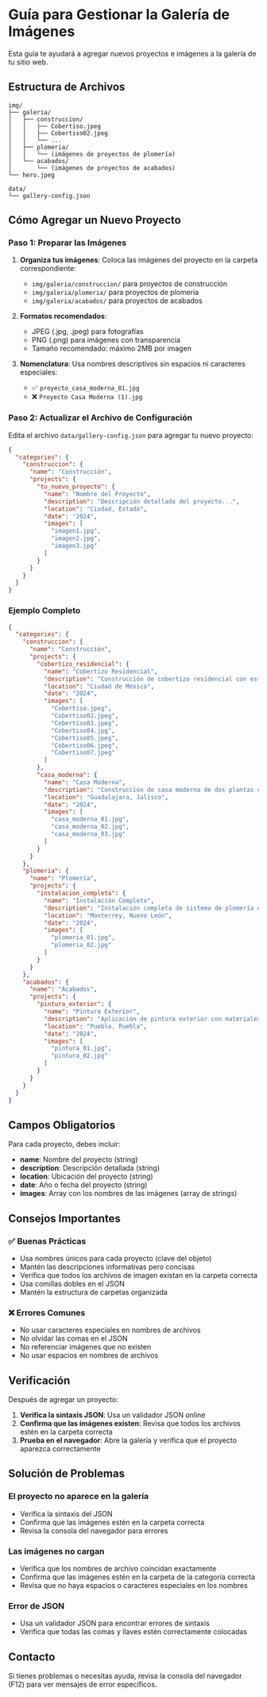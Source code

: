 # Guía para Gestionar la Galería de Imágenes

Esta guía te ayudará a agregar nuevos proyectos e imágenes a la galería de tu sitio web.

## Estructura de Archivos

```
img/
├── galeria/
│   ├── construccion/
│   │   ├── Cobertiso.jpeg
│   │   ├── Cobertiso02.jpeg
│   │   └── ...
│   ├── plomeria/
│   │   └── (imágenes de proyectos de plomería)
│   └── acabados/
│       └── (imágenes de proyectos de acabados)
└── hero.jpeg

data/
└── gallery-config.json
```

## Cómo Agregar un Nuevo Proyecto

### Paso 1: Preparar las Imágenes

1. **Organiza tus imágenes**: Coloca las imágenes del proyecto en la carpeta correspondiente:
   - `img/galeria/construccion/` para proyectos de construcción
   - `img/galeria/plomeria/` para proyectos de plomería  
   - `img/galeria/acabados/` para proyectos de acabados

2. **Formatos recomendados**: 
   - JPEG (.jpg, .jpeg) para fotografías
   - PNG (.png) para imágenes con transparencia
   - Tamaño recomendado: máximo 2MB por imagen

3. **Nomenclatura**: Usa nombres descriptivos sin espacios ni caracteres especiales:
   - ✅ `proyecto_casa_moderna_01.jpg`
   - ❌ `Proyecto Casa Moderna (1).jpg`

### Paso 2: Actualizar el Archivo de Configuración

Edita el archivo `data/gallery-config.json` para agregar tu nuevo proyecto:

```json
{
  "categories": {
    "construccion": {
      "name": "Construcción",
      "projects": {
        "tu_nuevo_proyecto": {
          "name": "Nombre del Proyecto",
          "description": "Descripción detallada del proyecto...",
          "location": "Ciudad, Estado",
          "date": "2024",
          "images": [
            "imagen1.jpg",
            "imagen2.jpg",
            "imagen3.jpg"
          ]
        }
      }
    }
  }
}
```

### Ejemplo Completo

```json
{
  "categories": {
    "construccion": {
      "name": "Construcción",
      "projects": {
        "cobertizo_residencial": {
          "name": "Cobertizo Residencial",
          "description": "Construcción de cobertizo residencial con estructura metálica y acabados de primera calidad.",
          "location": "Ciudad de México",
          "date": "2024",
          "images": [
            "Cobertiso.jpeg",
            "Cobertiso02.jpeg",
            "Cobertiso03.jpeg",
            "Cobertiso04.jpg",
            "Cobertiso05.jpeg",
            "Cobertiso06.jpeg",
            "Cobertiso07.jpeg"
          ]
        },
        "casa_moderna": {
          "name": "Casa Moderna",
          "description": "Construcción de casa moderna de dos plantas con diseño contemporáneo.",
          "location": "Guadalajara, Jalisco",
          "date": "2024",
          "images": [
            "casa_moderna_01.jpg",
            "casa_moderna_02.jpg",
            "casa_moderna_03.jpg"
          ]
        }
      }
    },
    "plomeria": {
      "name": "Plomería",
      "projects": {
        "instalacion_completa": {
          "name": "Instalación Completa",
          "description": "Instalación completa de sistema de plomería en edificio residencial.",
          "location": "Monterrey, Nuevo León",
          "date": "2024",
          "images": [
            "plomeria_01.jpg",
            "plomeria_02.jpg"
          ]
        }
      }
    },
    "acabados": {
      "name": "Acabados",
      "projects": {
        "pintura_exterior": {
          "name": "Pintura Exterior",
          "description": "Aplicación de pintura exterior con materiales de alta durabilidad.",
          "location": "Puebla, Puebla",
          "date": "2024",
          "images": [
            "pintura_01.jpg",
            "pintura_02.jpg"
          ]
        }
      }
    }
  }
}
```

## Campos Obligatorios

Para cada proyecto, debes incluir:

- **name**: Nombre del proyecto (string)
- **description**: Descripción detallada (string)
- **location**: Ubicación del proyecto (string)
- **date**: Año o fecha del proyecto (string)
- **images**: Array con los nombres de las imágenes (array de strings)

## Consejos Importantes

### ✅ Buenas Prácticas

- Usa nombres únicos para cada proyecto (clave del objeto)
- Mantén las descripciones informativas pero concisas
- Verifica que todos los archivos de imagen existan en la carpeta correcta
- Usa comillas dobles en el JSON
- Mantén la estructura de carpetas organizada

### ❌ Errores Comunes

- No usar caracteres especiales en nombres de archivos
- No olvidar las comas en el JSON
- No referenciar imágenes que no existen
- No usar espacios en nombres de archivos

## Verificación

Después de agregar un proyecto:

1. **Verifica la sintaxis JSON**: Usa un validador JSON online
2. **Confirma que las imágenes existen**: Revisa que todos los archivos estén en la carpeta correcta
3. **Prueba en el navegador**: Abre la galería y verifica que el proyecto aparezca correctamente

## Solución de Problemas

### El proyecto no aparece en la galería
- Verifica la sintaxis del JSON
- Confirma que las imágenes estén en la carpeta correcta
- Revisa la consola del navegador para errores

### Las imágenes no cargan
- Verifica que los nombres de archivo coincidan exactamente
- Confirma que las imágenes estén en la carpeta de la categoría correcta
- Revisa que no haya espacios o caracteres especiales en los nombres

### Error de JSON
- Usa un validador JSON para encontrar errores de sintaxis
- Verifica que todas las comas y llaves estén correctamente colocadas

## Contacto

Si tienes problemas o necesitas ayuda, revisa la consola del navegador (F12) para ver mensajes de error específicos.